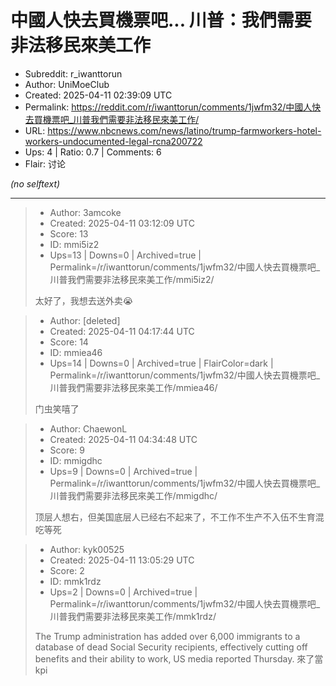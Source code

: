 # 中國人快去買機票吧... 川普：我們需要非法移民來美工作

- Subreddit: r_iwanttorun
- Author: UniMoeClub
- Created: 2025-04-11 02:39:09 UTC
- Permalink: https://reddit.com/r/iwanttorun/comments/1jwfm32/中國人快去買機票吧_川普我們需要非法移民來美工作/
- URL: https://www.nbcnews.com/news/latino/trump-farmworkers-hotel-workers-undocumented-legal-rcna200722
- Ups: 4 | Ratio: 0.7 | Comments: 6
- Flair: 讨论

_(no selftext)_

---

> - Author: 3amcoke
> - Created: 2025-04-11 03:12:09 UTC
> - Score: 13
> - ID: mmi5iz2
> - Ups=13 | Downs=0 | Archived=true | Permalink=/r/iwanttorun/comments/1jwfm32/中國人快去買機票吧_川普我們需要非法移民來美工作/mmi5iz2/
>
> 太好了，我想去送外卖😭

> - Author: [deleted]
> - Created: 2025-04-11 04:17:44 UTC
> - Score: 14
> - ID: mmiea46
> - Ups=14 | Downs=0 | Archived=true | FlairColor=dark | Permalink=/r/iwanttorun/comments/1jwfm32/中國人快去買機票吧_川普我們需要非法移民來美工作/mmiea46/
>
> 门虫笑嘻了

> - Author: ChaewonL
> - Created: 2025-04-11 04:34:48 UTC
> - Score: 9
> - ID: mmigdhc
> - Ups=9 | Downs=0 | Archived=true | Permalink=/r/iwanttorun/comments/1jwfm32/中國人快去買機票吧_川普我們需要非法移民來美工作/mmigdhc/
>
> 顶层人想右，但美国底层人已经右不起来了，不工作不生产不入伍不生育混吃等死

> - Author: kyk00525
> - Created: 2025-04-11 13:05:29 UTC
> - Score: 2
> - ID: mmk1rdz
> - Ups=2 | Downs=0 | Archived=true | Permalink=/r/iwanttorun/comments/1jwfm32/中國人快去買機票吧_川普我們需要非法移民來美工作/mmk1rdz/
>
> The Trump administration has added over 6,000 immigrants to a database of dead Social Security recipients, effectively cutting off benefits and their ability to work, US media reported Thursday.
> 來了當kpi
